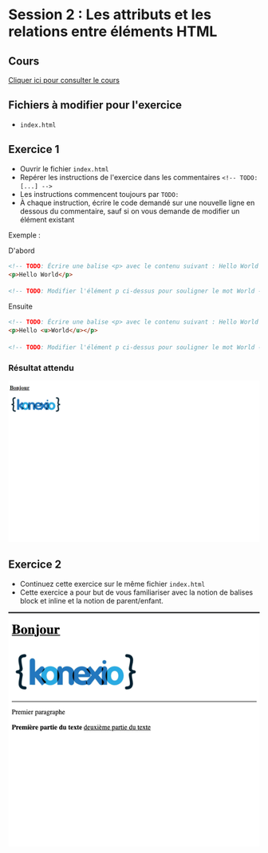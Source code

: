 # Session 2 : Les attributs et les relations entre éléments HTML

## Cours

[Cliquer ici pour consulter le cours](https://docs.google.com/presentation/d/1EMrKHlACpB7EeuQCpberrW5Xq1Wd06jkXYGxsbL2YRA/edit?usp=sharing)

## Fichiers à modifier pour l'exercice

- `index.html`

## Exercice 1

- Ouvrir le fichier `index.html`
- Repérer les instructions de l'exercice dans les commentaires `<!-- TODO: [...] -->`
- Les instructions commencent toujours par `TODO:`
- À chaque instruction, écrire le code demandé sur une nouvelle ligne en dessous du commentaire, sauf si on vous demande de modifier un élément existant

Exemple :

D'abord

```html
<!-- TODO: Écrire une balise <p> avec le contenu suivant : Hello World -->
<p>Hello World</p>

<!-- TODO: Modifier l'élément p ci-dessus pour souligner le mot World -->
```

Ensuite

```html
<!-- TODO: Écrire une balise <p> avec le contenu suivant : Hello World -->
<p>Hello <u>World</u></p>

<!-- TODO: Modifier l'élément p ci-dessus pour souligner le mot World -->
```

### Résultat attendu

![Résultat de l'exercice](./resultat.png)



## Exercice 2
- Continuez cette exercice sur le même fichier `index.html`
- Cette exercice a pour but de vous familiariser avec la notion de balises block et inline et la notion de parent/enfant.


![Résultat de l'exercice](./resultat2.png)